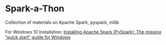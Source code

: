 # Spark-a-Thon
Collection of materials on Apache Spark, pyspark, mllib

For Windows 10 Installation:
[Installing Apache Spark (PySpark): The missing “quick start” guide for Windows](https://medium.com/@loldja/installing-apache-spark-pyspark-the-missing-quick-start-guide-for-windows-ad81702ba62d)


